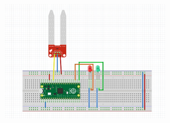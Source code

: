 ![soil](https://github.com/semihenser/Embedded_Systems_Raspberry_Pi/blob/main/Soil_moisture_pico/soil_embedded.jpeg)
